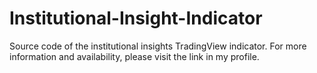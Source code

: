 # Institutional-Insight-Indicator
Source code of the institutional insights TradingView indicator.
For more information and availability, please visit the link in my profile.
